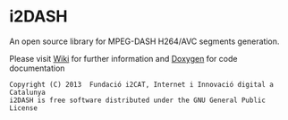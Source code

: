 # i2DASH
An open source library for MPEG-DASH H264/AVC segments generation.

Please visit [Wiki](https://github.com/ua-i2cat/i2DASH/wiki) for further information and [Doxygen](http://uadevsrv.i2cat.net:8083/job/i2DASH/doxygen/) for code documentation


`Copyright (C) 2013  Fundació i2CAT, Internet i Innovació digital a Catalunya`<br>
`i2DASH is free software distributed under the GNU General Public License`
